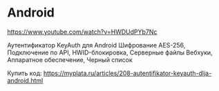 # Android

https://www.youtube.com/watch?v=HWDUdPYb7Nc

Аутентификатор KeyAuth для Android
Шифрование AES-256, Подключение по API, HWID-блокировка, Серверные файлы Вебхуки, Аппаратное обеспечение, Черный список

Купить код: https://myplata.ru/articles/208-autentifikator-keyauth-dlja-android.html
